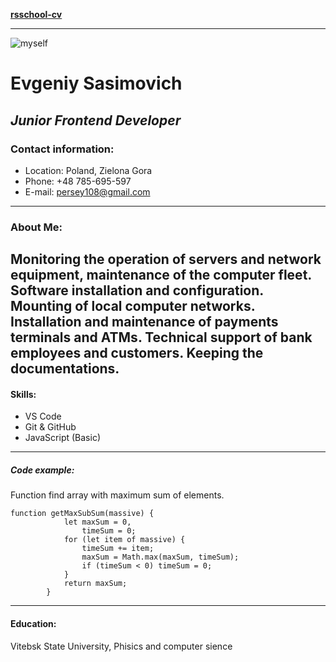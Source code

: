 **[rsschool-cv](https://github.com/Stavr8x/rsscchool-cv.git)**
***
![myself](f:\MyWork\я\Zhenya.jpg)
# Evgeniy Sasimovich
## *Junior Frontend Developer*
### Contact information:
* Location: Poland, Zielona Gora
* Phone: +48 785-695-597
* E-mail: persey108@gmail.com
---
### About Me:
Monitoring the operation of servers and network equipment, maintenance of the computer fleet. Software installation and configuration. Mounting of local computer networks. Installation and maintenance of payments terminals and ATMs. Technical support of bank employees and customers. Keeping the documentations.
---
#### Skills:
* VS Code
* Git & GitHub
* JavaScript (Basic)
---------------------
##### Code example:
Function find array with maximum sum of elements.
```
function getMaxSubSum(massive) {
            let maxSum = 0,
                timeSum = 0;
            for (let item of massive) {
                timeSum += item;
                maxSum = Math.max(maxSum, timeSum);
                if (timeSum < 0) timeSum = 0;
            }
            return maxSum;
        }
```
---------------------
#### Education:
Vitebsk State University, Phisics and computer sience